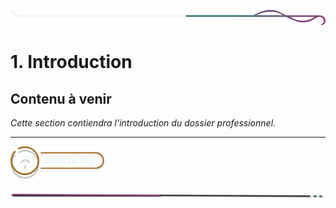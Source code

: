 ![border](../../assets/line/border_deco_rt.png)

# 1. Introduction

## Contenu à venir

*Cette section contiendra l'introduction du dossier professionnel.*

---

<a href="../../README.md">
<img src="../../assets/button/back_to_top.png" alt="Retour au sommaire" style="width: 150px; height: auto;">
</a>

![border](../../assets/line/line-pink-point_l.png) 